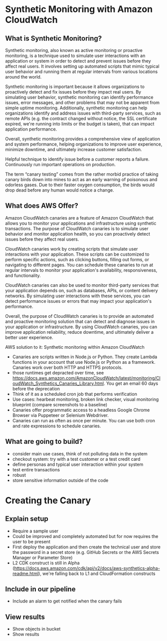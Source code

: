 # Synthetic Monitoring with Amazon CloudWatch

## What is Synthetic Monitoring?

Synthetic monitoring, also known as active monitoring or proactive monitoring, is a technique used to simulate user interactions with an application or system in order to detect and prevent issues before they affect real users. It involves setting up automated scripts that mimic typical user behavior and running them at regular intervals from various locations around the world.

Synthetic monitoring is important because it allows organizations to proactively detect and fix issues before they impact real users. By simulating user behavior, synthetic monitoring can identify performance issues, error messages, and other problems that may not be apparent from simple uptime monitoring. Additionally, synthetic monitoring can help organizations identify and address issues with third-party services, such as remote APIs (e.g. the contract changed without notice, the SSL certificate expired, we're running into limits or the budget is taken), that can impact application performance.

Overall, synthetic monitoring provides a comprehensive view of application and system performance, helping organizations to improve user experience, minimize downtime, and ultimately increase customer satisfaction.

Helpful technique to identify issue before a customer reports a failure. Continuously run important operations on production.

The term “canary testing” comes from the rather morbid practice of taking canary birds down into mines to act as an early warning of poisonous and odorless gases. Due to their faster oxygen consumption, the birds would drop dead before any human would notice a change.

## What does AWS Offer?

Amazon CloudWatch canaries are a feature of Amazon CloudWatch that allows you to monitor your applications and infrastructure using synthetic transactions. The purpose of CloudWatch canaries is to simulate user behavior and monitor application health, so you can proactively detect issues before they affect real users.

CloudWatch canaries work by creating scripts that simulate user interactions with your application. These scripts can be customized to perform specific actions, such as clicking buttons, filling out forms, or navigating to different pages. You can schedule these canaries to run at regular intervals to monitor your application's availability, responsiveness, and functionality.

CloudWatch canaries can also be used to monitor third-party services that your application depends on, such as databases, APIs, or content delivery networks. By simulating user interactions with these services, you can detect performance issues or errors that may impact your application's performance.

Overall, the purpose of CloudWatch canaries is to provide an automated and proactive monitoring solution that can detect and diagnose issues in your application or infrastructure. By using CloudWatch canaries, you can improve application reliability, reduce downtime, and ultimately deliver a better user experience.

AWS solution to it: Synthetic monitoring within Amazon CloudWatch
- Canaries are scripts written in Node.js or Python. They create Lambda functions in your account that use Node.js or Python as a framework. Canaries work over both HTTP and HTTPS protocols.
- those runtimes get depracted over time, see https://docs.aws.amazon.com/AmazonCloudWatch/latest/monitoring/CloudWatch_Synthetics_Canaries_Library.html. You get an email 60 days before the deprecation
- Think of it as a scheduled cron job that performs verification
- Use cases: hearbeat monitoring, broken link checker, visual monitoring blueprint (compare screenshots to a baseline)
- Canaries offer programmatic access to a headless Google Chrome Browser via Puppeteer or Selenium Webdriver.
- Canaries can run as often as once per minute. You can use both cron and rate expressions to schedule canaries.

## What are going to build?

- consider main use cases, think of not polluting data in the system
- checkout system: try with a test customer or a test credit card
- define personas and typical user interaction within your system
- test entire transactions
- robust
- store sensitive information outside of the code

# Creating the Canary

## Explain setup

- Require a sample user
- Could be improved and completely automated but for now requires the user to be present
- First deploy the application and then create the technical user and store the password in a secret store (e.g. GitHub Secrets or the AWS Secrets Manager or Parameter Store)
- L2 CDK construct is still in Alpha (https://docs.aws.amazon.com/cdk/api/v2/docs/aws-synthetics-alpha-readme.html), we're falling back to L1 and CloudFormation constructs

## Include in our pipeline

- Include an alarm to get notified when the canary fails

## View results

- Show objects in bucket
- Show results
